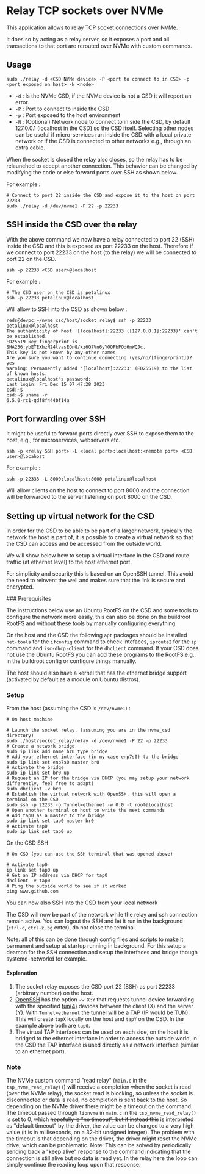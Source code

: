 # Relay TCP sockets over NVMe

This application allows to relay TCP socket connections over NVMe.

It does so by acting as a relay server, so it exposes a port and all transactions to that port are rerouted over NVMe with custom commands.

## Usage

```shell
sudo ./relay -d <CSD NVMe device> -P <port to connect to in CSD> -p <port exposed on host> -N <node>
```

- `-d` : Is the NVMe CSD, if the NVMe device is not a CSD it will report an error.
- `-P` : Port to connect to inside the CSD
- `-p` : Port exposed to the host environment
- `-N` : (Optional) Network node to connect to in side the CSD, by default 127.0.0.1 (localhost in the CSD) so the CSD itself. Selecting other nodes can be useful if micro-services run inside the CSD with a local private network or if the CSD is connected to other networks e.g., through an extra cable.

When the socket is closed the relay also closes, so the relay has to be relaunched to accept another connection. This behavior can be changed by modifying the code or else forward ports over SSH as shown below.

For example :

```shell
# Connect to port 22 inside the CSD and expose it to the host on port 22233
sudo ./relay -d /dev/nvme1 -P 22 -p 22233
```

## SSH inside the CSD over the relay

With the above command we now have a relay connected to port 22 (SSH) inside the CSD and this is exposed as port 22233 on the host. Therefore if we connect to port 22233 on the host (to the relay) we will be connected to port 22 on the CSD.

```shell
ssh -p 22233 <CSD user>@localhost
```

For example :

```shell
# The CSD user on the CSD is petalinux
ssh -p 22233 petalinux@localhost
```

Will allow to SSH into the CSD as shown below :

```
reds@devpc:~/nvme_csd/host/socket_relay$ ssh -p 22233 petalinux@localhost
The authenticity of host '[localhost]:22233 ([127.0.0.1]:22233)' can't be established.
ED25519 key fingerprint is SHA256:ybETEXhzN24tvasEQnG/kz6Q7Vn6yYOQFbPOd6nWQJc.
This key is not known by any other names
Are you sure you want to continue connecting (yes/no/[fingerprint])? yes
Warning: Permanently added '[localhost]:22233' (ED25519) to the list of known hosts.
petalinux@localhost's password: 
Last login: Fri Dec 15 07:47:28 2023
csd:~$
csd:~$ uname -r
6.5.0-rc1-gdf8f444bf14a
```

## Port forwarding over SSH

It might be useful to forward ports directly over SSH to expose them to the host, e.g., for microservices, webservers etc.

```shell
ssh -p <relay SSH port> -L <local port>:localhost:<remote port> <CSD user>@locahost
```

For example :

```shell
ssh -p 22333 -L 8000:localhost:8000 petalinux@localhost
```

Will allow clients on the host to connect to port 8000 and the connection will be forwarded to the server listening on port 8000 on the CSD.

## Setting up virtual network for the CSD

In order for the CSD to be able to be part of a larger network, typically the network the host is part of, it is possible to create a virtual network so that the CSD can access and be accessed from the outside world.

We will show below how to setup a virtual interface in the CSD and route traffic (at ethernet level) to the host ethernet port.

For simplicity and security this is based on an OpenSSH tunnel. This avoid the need to reinvent the well and makes sure that the link is secure and encrypted.

### Prerequisites

The instructions below use an Ubuntu RootFS on the CSD and some tools to configure the network more easily, this can also be done on the buildroot RootFS and without these tools by manually configuring everything.

On the host and the CSD the following `apt` packages should be installed `net-tools` for the `ifconfig` command to check intefaces, `iproute2` for the `ip` command and `isc-dhcp-client` for the `dhclient` command. If your CSD does not use the Ubuntu RootFS you can add these programs to the RootFS e.g., in the buildroot config or configure things manually.

The host should also have a kernel that has the ethernet bridge support (activated by default as a module on Ubuntu distros).

### Setup

From the host (assuming the CSD is `/dev/nvme1`) :

```shell
# On host machine

# Launch the socket relay, (assuming you are in the nvme_csd directory)
sudo ./host/socket_relay/relay -d /dev/nvme1 -P 22 -p 22233
# Create a network bridge
sudo ip link add name br0 type bridge
# Add your ethernet interface (in my case enp7s0) to the bridge
sudo ip link set enp7s0 master br0
# Activate the bridge
sudo ip link set br0 up
# Request an IP for the bridge via DHCP (you may setup your network differently, feel free to adapt)
sudo dhclient -v br0
# Establish the virtual network with OpenSSH, this will open a terminal on the CSD
sudo ssh -p 22233 -o Tunnel=ethernet -w 0:0 -t root@localhost
# Open another terminal on host to write the next commands
# Add tap0 as a master to the bridge
sudo ip link set tap0 master br0
# Activate tap0
sudo ip link set tap0 up
```

On the CSD SSH

```shell
# On CSD (you can use the SSH terminal that was opened above)

# Activate tap0
ip link set tap0 up
# Get an IP address via DHCP for tap0
dhclient -v tap0
# Ping the outside world to see if it worked
ping www.github.com
```

You can now also SSH into the CSD from your local network

The CSD will now be part of the network while the relay and ssh connection remain active. You can logout the SSH and let it run in the background (`ctrl-d`, `ctrl-z`, `bg` enter), do not close the terminal.

Note: all of this can be done through config files and scripts to make it permanent and setup at startup running in background. For this setup a deamon for the SSH connection and setup the interfaces and bridge though systemd-networkd for example.

#### Explanation

1) The socket relay exposes the CSD port 22 (SSH) as port 22233 (arbitrary number) on the host.
2) [OpenSSH](https://man.openbsd.org/ssh) has the option `-w X:Y` that requests tunnel device forwarding with the specified [tun(4)](https://man.openbsd.org/tun.4) devices between the client (X) and the server (Y). With `Tunnel=ethernet` the tunnel will be a [TAP](https://en.wikipedia.org/wiki/TUN/TAP) (IP would be [TUN](https://en.wikipedia.org/wiki/TUN/TAP)). This will create `tapX` locally on the host and `tapY` on the CSD. In the example above both are `tap0`.
3) The virtual TAP interfaces can be used on each side, on the host it is bridged to the ethernet interface in order to access the outside world, in the CSD the TAP interface is used directly as a network interface (similar to an ethernet port).

### Note

The NVMe custom command "read relay" (`main.c` in the `tsp_nvme_read_relay()`) will receive a completion when the socket is read (over the NVMe relay), the socket read is blocking, so unless the socket is disconnected or data is read, no completion is sent back to the host. So depending on the NVMe driver there might be a timeout on the command. The timeout passed through `libnvme` in `main.c` in the `tsp_nvme_read_relay()` is set to 0, which ~~hopefully is "no timeout", but if instead this~~ is interpreted as "default timeout" by the driver, the value can be changed to a very high value (it is in milliseconds, on a 32-bit unsigned integer). The problem with the timeout is that depending on the driver, the driver might reset the NVMe drive, which can be problematic. Note: This can be solved by periodically sending back a "keep alive" response to the command indicating that the connection is still alive but no data is read yet. In the relay here the loop can simply continue the reading loop upon that response.